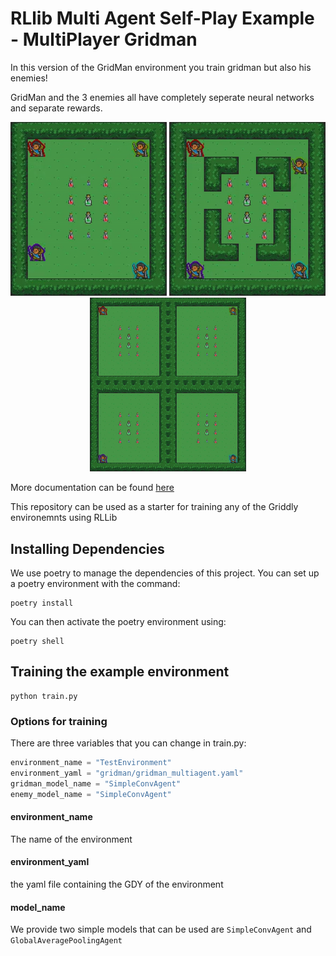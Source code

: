 # RLlib Multi Agent Self-Play Example - MultiPlayer Gridman

In this version of the GridMan environment you train gridman but also his enemies!

GridMan and the 3 enemies all have completely seperate neural networks and separate rewards.

<div style="text-align: center">
    <img src="./assets/level_0.gif" width="250" />
    <img src="./assets/level_1.gif" width="250" />
    <img src="./assets/level_2.gif" width="250" />
</div>

More documentation can be found [here](https://griddly.readthedocs.io/en/latest/rllib/multi-agent/index.html)

This repository can be used as a starter for training any of the Griddly environemnts using RLLib

## Installing Dependencies

We use poetry to manage the dependencies of this project. You can set up a poetry environment with the command:

```commandline
poetry install
```

You can then activate the poetry environment using:

```commandline
poetry shell
```

## Training the example environment

```commandline
python train.py
```

### Options for training

There are three variables that you can change in train.py:

```python
environment_name = "TestEnvironment"
environment_yaml = "gridman/gridman_multiagent.yaml"
gridman_model_name = "SimpleConvAgent"
enemy_model_name = "SimpleConvAgent"
```

#### environment_name

The name of the environment

#### environment_yaml

the yaml file containing the GDY of the environment

#### model_name

We provide two simple models that can be used are `SimpleConvAgent` and `GlobalAveragePoolingAgent`


